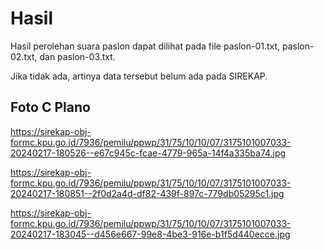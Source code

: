 # Hasil

Hasil perolehan suara paslon dapat dilihat pada file paslon-01.txt, paslon-02.txt, dan paslon-03.txt.

Jika tidak ada, artinya data tersebut belum ada pada SIREKAP.

## Foto C Plano

https://sirekap-obj-formc.kpu.go.id/7936/pemilu/ppwp/31/75/10/10/07/3175101007033-20240217-180526--e67c945c-fcae-4779-965a-14f4a335ba74.jpg

https://sirekap-obj-formc.kpu.go.id/7936/pemilu/ppwp/31/75/10/10/07/3175101007033-20240217-180851--2f0d2a4d-df82-439f-897c-779db05295c1.jpg

https://sirekap-obj-formc.kpu.go.id/7936/pemilu/ppwp/31/75/10/10/07/3175101007033-20240217-183045--d456e667-99e8-4be3-916e-b1f5d440ecce.jpg
